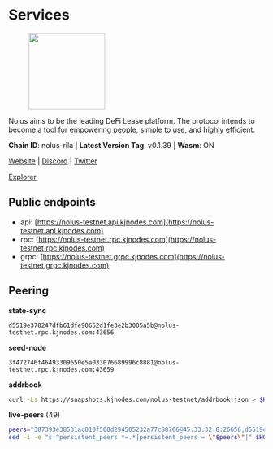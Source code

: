 # Services

<figure><img src="https://raw.githubusercontent.com/kj89/testnet_manuals/main/pingpub/logos/nolus.png" width="150" alt=""><figcaption></figcaption></figure>

Nolus aims to be the leading DeFi Lease platform. The protocol  intends to become a tool for empowering people, simple to use, and highly efficient.

**Chain ID**: nolus-rila | **Latest Version Tag**: v0.1.39 | **Wasm**: ON

[Website](https://www.nolus.io) | [Discord](https://discord.gg/nolus-protocol) | [Twitter](https://twitter.com/NolusProtocol)

[Explorer](https://explorer.kjnodes.com/nolus-testnet)


## Public endpoints

* api: [https://nolus-testnet.api.kjnodes.com](https://nolus-testnet.api.kjnodes.com)
* rpc: [https://nolus-testnet.rpc.kjnodes.com](https://nolus-testnet.rpc.kjnodes.com)
* grpc: [https://nolus-testnet.grpc.kjnodes.com](https://nolus-testnet.grpc.kjnodes.com)

## Peering

**state-sync**

```text
d5519e378247dfb61dfe90652d1fe3e2b3005a5b@nolus-testnet.rpc.kjnodes.com:43656
```

**seed-node**

```text
3f472746f46493309650e5a033076689996c8881@nolus-testnet.rpc.kjnodes.com:43659
```

**addrbook**
```bash
curl -Ls https://snapshots.kjnodes.com/nolus-testnet/addrbook.json > $HOME/.nolus/config/addrbook.json
```

**live-peers** (49)
```bash
peers="387393e38531ac010f500d294505232a77c88766@45.33.32.8:26656,d5519e378247dfb61dfe90652d1fe3e2b3005a5b@65.109.68.190:43656,7a1fc4d1cc0ffec7db6a2a15496136e62561b162@161.97.146.108:26656,5c2a752c9b1952dbed075c56c600c3a79b58c395@195.3.220.135:27016,e0aac09f3de68abf583b0e3994228ee8bd19d1eb@168.119.124.130:45659,2e146ac9281e3797cbe1ad053e5ce6046b972c15@65.109.140.29:37656,681ecb99467dd00a586d9499a1002f2829f1a02d@65.109.85.208:29656,8731eb8c74dbba427d930487e7bba1921907af5f@194.163.187.175:26656,5bf83be8dfe52fe2c204300f1e9b1449487ce5af@88.99.164.158:1176,8cfc45157cbe7314c29402fe560999e2e7043744@95.217.232.152:26656,9e49e171d7e7791704ff514e3456ef38a6913ff3@207.180.223.195:36656,143c212edac4e29e00218214205f1011d7376b02@135.181.38.11:26656,941bdc0825eef107d658831ee4d2487553e05c54@84.46.241.72:26656,621c459c333de1a03250bb846647fc858b9c8638@38.242.142.83:26656,0f068dea3781719b1f89a9aa2a63ddc59d69e16b@170.64.142.164:26656,43b2582d9f63b46df12879729e8d3d1daa899ef4@144.126.154.230:26656,038eef443b6bab9c28f9109599cd8733b3eb8dff@65.21.185.92:26656,723d799586cb2659f797a336bcbafaf6b0903586@92.53.65.56:16656,5289137e6134895c5b3b82a9847869f2a889cdc0@65.108.97.58:2776,e3965656ea8262185254f4ac538fa32d9a5155b7@92.100.157.81:26656,89aaf76a23b16bd57a1982e7b304fd998a49942a@65.109.85.226:9000,d71f6a702561b08023810464a96668045dbabd9e@95.214.55.25:26656,60c57c5b7215c84260249768cf66ae550142af9f@141.98.169.25:26656,6cb8e63bf00d37399454ab24b6cf316062b90117@199.175.98.110:36656,a9cce28334e6111c74934140ef915abb20968d2f@89.252.21.37:26656,8d636705234cc52f6cce11dc46fc826a47b622ff@65.109.84.215:36656,fcb82df30d2056c3af024fb389e173d683fe8229@65.108.105.48:19756,e6e48680fa62c03bed242c52eb21d3cbe44a6752@46.8.210.144:26856,1cb8223111a5fb8a631d73aa3bcd7abd2ef41ba7@45.87.104.84:1184,6ee0ea0b687e86e8e8b4d108320cccce5e4d89ec@65.109.133.150:26656,03ec7af23216082eeccc690b7bdcbe497bf2dcf8@136.243.88.91:9000,04a0036ff421f2dd8f46cca1fae9a893624bd868@95.216.14.72:29656,234256fed04b88aa13d93af75b7a2fde156fb71a@139.59.248.144:26656,37933575674b670c91a6aa336b1dd910057465a9@157.90.208.222:60556,5c236704215735ea722a3ca742a5161c2e871ec6@65.109.85.209:29656,f19cc53d62df3713f7e1a651fe6022010954fbf6@93.84.167.6:49656,6435149033788abd03e6ff39cb4485095a6878e4@95.214.55.62:47656,49ed6ac7889fae7fb8d60fa1fea36ee5e78484c0@62.16.40.179:37656,87e0e6af0e4bafe95f32504c0c3db44920564a10@24.199.113.39:26656,55acbb36f6e18ce9d5034c1e0f615bf13ee1ae27@195.2.80.63:43656,30211232a989ba5a108a30c593979b8e93977315@185.169.252.199:26656,94c5f3b73893d6cfccb58cdcadf5d8687dd80b27@134.209.124.202:26656,e2c89ba2a9e998ff69b955d5bb317e7438816b7b@95.217.4.157:43656,b6c8dc38a5dba19a3f10d23b3572065db9265fa3@65.109.85.225:9000,98907b8c92c003aa2d003bb5d47e5ae6e34b0732@77.51.200.79:46656,58d7fc67e12548f3f1ddda3bbe6000ae3d9d638c@85.10.198.169:13656,2d500ae8bddfa548ee0fb0ed969709d78a4015af@144.168.47.230:26656,6ec21e560d30056e83689279c3d9fb33490b9224@94.250.201.248:26656,fa75cd5dd243ef9dd40516921994a90ef522c776@85.190.254.14:43656"
sed -i -e "s|^persistent_peers *=.*|persistent_peers = \"$peers\"|" $HOME/.nolus/config/config.toml
```

